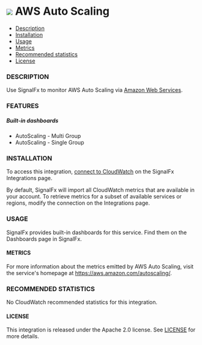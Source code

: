 # ![](./img/integration_awsautoscaling.png)  AWS Auto Scaling

- [Description](#description)
- [Installation](#installation)
- [Usage](#usage)
- [Metrics](#metrics)
- [Recommended statistics](#recommended-statistics)
- [License](#license)

### DESCRIPTION

Use SignalFx to monitor AWS Auto Scaling via [Amazon Web Services](https://github.com/signalfx/integrations/tree/master/aws)[](sfx_link:aws).

### FEATURES

##### Built-in dashboards

- AutoScaling - Multi Group
- AutoScaling - Single Group

### INSTALLATION

To access this integration, [connect to CloudWatch](https://github.com/signalfx/integrations/tree/master/aws)[](sfx_link:aws) on the SignalFx Integrations page.

By default, SignalFx will import all CloudWatch metrics that are available in your account. To retrieve metrics for a subset of available services or regions, modify the connection on the Integrations page.

### USAGE

SignalFx provides built-in dashboards for this service. Find them on the Dashboards page in SignalFx.

#### METRICS

For more information about the metrics emitted by AWS Auto Scaling, visit the service's homepage at <a target="_blank" href="https://aws.amazon.com/autoscaling/">https://aws.amazon.com/autoscaling/</a>.

<!--- METRICS --->
### RECOMMENDED STATISTICS

No CloudWatch recommended statistics for this integration.

#### LICENSE

This integration is released under the Apache 2.0 license. See [LICENSE](./LICENSE) for more details.
